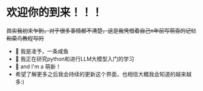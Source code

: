 欢迎你的到来！！！
==================
~~其实我初来乍到，对于很多事情都不清楚，这是我凭借着自己n年前写萌百的记忆和菜鸟教程写的~~
- 👋 我是凌予，一条咸鱼
- 👀 我正在研究python和进行LLM大模型入门的学习
- 🌱 and I'm a 萌新！
- 希望了解更多之后我会持续的更新这个界面，也相信大概我会知道的越来越多:)

<!---
LinkyuW/LinkyuW is a ✨ special ✨ repository because its `README.md` (this file) appears on your GitHub profile.
You can click the Preview link to take a look at your changes.
--->
